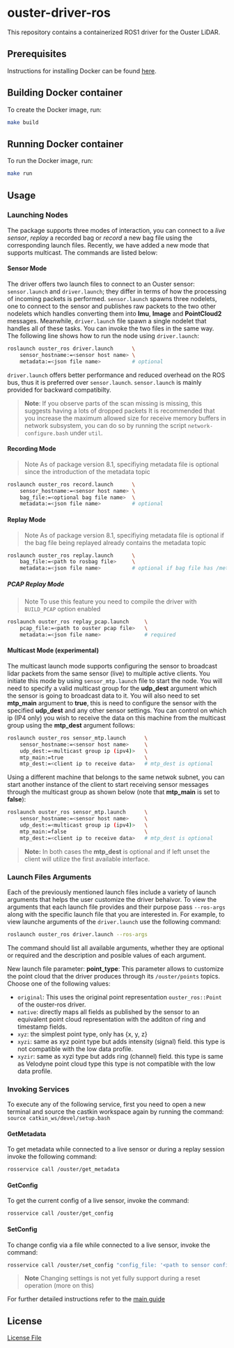 # ouster-driver-ros
This repository contains a containerized ROS1 driver for the Ouster LiDAR. 

## Prerequisites
Instructions for installing Docker can be found [here](https://docs.docker.com/engine/install/debian/).

## Building Docker container
To create the Docker image, run:
```bash
make build
```

## Running Docker container
To run the Docker image, run:
```bash
make run
```


## Usage
### Launching Nodes
The package supports three modes of interaction, you can connect to a _live sensor_, _replay_ a
recorded bag or _record_ a new bag file using the corresponding launch files. Recently, we have
added a new mode that supports multicast. The commands are listed below:

#### Sensor Mode
The driver offers two launch files to connect to an Ouster sensor: `sensor.launch` and
`driver.launch`; they differ in terms of how the processing of incoming packets is performed.
`sensor.launch` spawns three nodelets, one to connect to the sensor and publishes raw packets to
the two other nodelets which handles converting them into **Imu**, **Image** and **PointCloud2**
messages. Meanwhile, `driver.launch` file spawn a single nodelet that handles all of these tasks.
You can invoke the two files in the same way. The following line shows how to run the node using
`driver.launch`:
```bash
roslaunch ouster_ros driver.launch      \
    sensor_hostname:=<sensor host name> \
    metadata:=<json file name>          # optional
```
`driver.launch` offers better performance and reduced overhead on the ROS bus, thus it is preferred
over `sensor.launch`. `sensor.launch` is mainly provided for backward compatibilty.

> **Note**:
> If you observe parts of the scan missing is missing, this suggests having a lots of dropped packets
> It is recommended that you increase the maximum allowed size for receive memory buffers in network
> subsystem, you can do so by running the script `network-configure.bash` under `util`.


#### Recording Mode
> Note
> As of package version 8.1, specifiying metadata file is optional since the introduction of the
> metadata topic
```bash
roslaunch ouster_ros record.launch      \
    sensor_hostname:=<sensor host name> \
    bag_file:=<optional bag file name>  \
    metadata:=<json file name>          # optional
```
#### Replay Mode
> Note
> As of package version 8.1, specifiying metadata file is optional if the bag file being replayed
> already contains the metadata topic

```bash
roslaunch ouster_ros replay.launch      \
    bag_file:=<path to rosbag file>     \
    metadata:=<json file name>          # optional if bag file has /metadata topic
```

##### PCAP Replay Mode
> Note
> To use this feature you need to compile the driver with `BUILD_PCAP` option enabled

```bash
roslaunch ouster_ros replay_pcap.launch     \
    pcap_file:=<path to ouster pcap file>   \
    metadata:=<json file name>              # required
```


#### Multicast Mode (experimental)
The multicast launch mode supports configuring the sensor to broadcast lidar packets from the same
sensor (live) to multiple active clients. You initiate this mode by using `sensor_mtp.launch` file
to start the node. You will need to specify a valid multicast group for the **udp_dest** argument
which the sensor is going to broadcast data to it. You will also need to set **mtp_main** argument
to **true**, this is need to configure the sensor with the specified **udp_dest** and any other
sensor settings. You can control on which ip (IP4 only) you wish to receive the data on this machine
from the multicast group using the **mtp_dest** argument
follows:
```bash
roslaunch ouster_ros sensor_mtp.launch      \
    sensor_hostname:=<sensor host name>     \
    udp_dest:=<multicast group ip (ipv4)>   \
    mtp_main:=true                          \
    mtp_dest:=<client ip to receive data>   # mtp_dest is optional
```
Using a different machine that belongs to the same netwok subnet, you can start another instance of
the client to start receiving sensor messages through the multicast group as shown below (note that
**mtp_main** is set to **false**):
```bash
roslaunch ouster_ros sensor_mtp.launch      \
    sensor_hostname:=<sensor host name>     \
    udp_dest:=<multicast group ip (ipv4)>   \
    mtp_main:=false                         \
    mtp_dest:=<client ip to receive data>   # mtp_dest is optional
```

> **Note:** 
> In both cases the **mtp_dest** is optional and if left unset the client will utilize the first
available interface.

### Launch Files Arguments
Each of the previously mentioned launch files include a variety of launch arguments that helps the
user customize the driver behaivor. To view the arguments that each launch file provides and their
purpose pass `--ros-args` along with the specific launch file that you are interested in. For
example, to view launche arguments of the `driver.launch` use the following command:
```bash
roslaunch ouster_ros driver.launch --ros-args
```
The command should list all available arguments, whether they are optional or required and the
description and posible values of each argument.

New launch file parameter:
**point_type**: This parameter allows to customize the point cloud that the
  driver produces through its `/ouster/points` topics. Choose one of the following
  values:
  - `original`: This uses the original point representation `ouster_ros::Point`
           of the ouster-ros driver.
  - `native`: directly maps all fields as published by the sensor to an
           equivalent point cloud representation with the additon of ring
           and timestamp fields.
  - `xyz`: the simplest point type, only has {x, y, z}
  - `xyzi`: same as xyz point type but adds intensity (signal) field. this
           type is not compatible with the low data profile.
  - `xyzir`: same as xyzi type but adds ring (channel) field.
          this type is same as Velodyne point cloud type
          this type is not compatible with the low data profile.

### Invoking Services
To execute any of the following service, first you need to open a new terminal
and source the castkin workspace again by running the command:
`source catkin_ws/devel/setup.bash` 
#### GetMetadata
To get metadata while connected to a live sensor or during a replay session invoke
the following command:
```bash
rosservice call /ouster/get_metadata
```

#### GetConfig
To get the current config of a live sensor, invoke the command:
```bash
rosservice call /ouster/get_config
```

#### SetConfig
To change config via a file while connected to a live sensor, invoke the command:
```bash
rosservice call /ouster/set_config "config_file: '<path to sensor config>'"
```

> **Note**
> Changing settings is not yet fully support during a reset operation (more on this)
  

For further detailed instructions refer to the [main guide](./docs/index.rst)


## License
[License File](./LICENSE)
